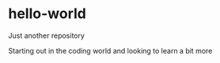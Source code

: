 # hello-world
Just another repository

Starting out in the coding world and looking to learn a bit more

